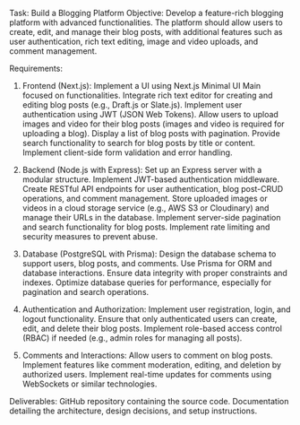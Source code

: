Task: Build a Blogging Platform
Objective:
Develop a feature-rich blogging platform with advanced functionalities. The platform should allow users to create, edit, and manage their blog posts, with additional features such as user authentication, rich text editing, image and video uploads, and comment management.
 
Requirements:
1. Frontend (Next.js):
Implement a UI using Next.js Minimal UI Main focused on functionalities.
Integrate rich text editor for creating and editing blog posts (e.g., Draft.js or Slate.js).
Implement user authentication using JWT (JSON Web Tokens).
Allow users to upload images and video for their blog posts (images and video is required for uploading a blog).
Display a list of blog posts with pagination.
Provide search functionality to search for blog posts by title or content.
Implement client-side form validation and error handling.

2. Backend (Node.js with Express):
Set up an Express server with a modular structure.
Implement JWT-based authentication middleware.
Create RESTful API endpoints for user authentication, blog post-CRUD operations, and comment management.
Store uploaded images or videos in a cloud storage service (e.g., AWS S3 or Cloudinary) and manage their URLs in the database.
Implement server-side pagination and search functionality for blog posts.
Implement rate limiting and security measures to prevent abuse.
 
3. Database (PostgreSQL with Prisma):
Design the database schema to support users, blog posts, and comments.
Use Prisma for ORM and database interactions.
Ensure data integrity with proper constraints and indexes.
Optimize database queries for performance, especially for pagination and search operations.
 
4. Authentication and Authorization: 
Implement user registration, login, and logout functionality.
Ensure that only authenticated users can create, edit, and delete their blog posts.
Implement role-based access control (RBAC) if needed (e.g., admin roles for managing all posts).
 
5. Comments and Interactions:
Allow users to comment on blog posts.
Implement features like comment moderation, editing, and deletion by authorized users.
Implement real-time updates for comments using WebSockets or similar technologies.
 
Deliverables:
GitHub repository containing the source code.
Documentation detailing the architecture, design decisions, and setup instructions.

